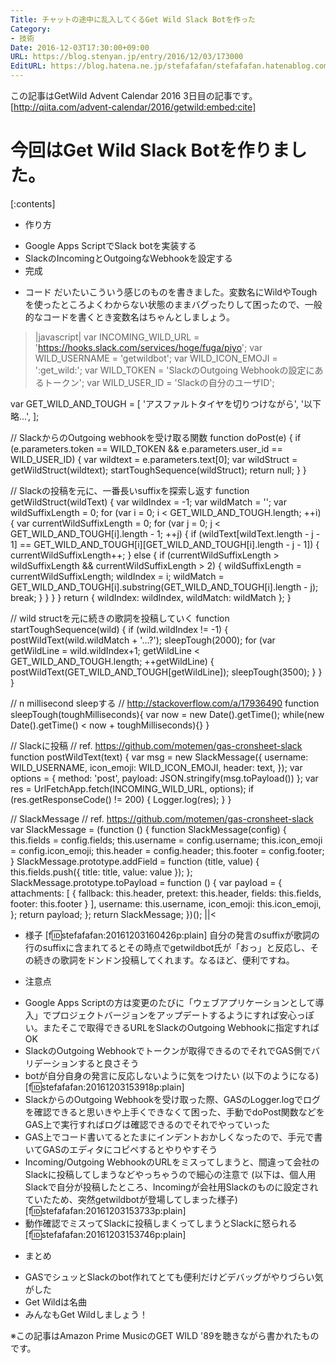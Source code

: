 ```yaml
---
Title: チャットの途中に乱入してくるGet Wild Slack Botを作った
Category:
- 技術
Date: 2016-12-03T17:30:00+09:00
URL: https://blog.stenyan.jp/entry/2016/12/03/173000
EditURL: https://blog.hatena.ne.jp/stefafafan/stefafafan.hatenablog.com/atom/entry/10328749687197126242
---
```


この記事はGetWild Advent Calendar 2016 3日目の記事です。
[http://qiita.com/advent-calendar/2016/getwild:embed:cite]

今回はGet Wild Slack Botを作りました。
====
[:contents]

* 作り方
- Google Apps ScriptでSlack botを実装する
- SlackのIncomingとOutgoingなWebhookを設定する
- 完成

* コード
だいたいこういう感じのものを書きました。変数名にWildやToughを使ったところよくわからない状態のままバグったりして困ったので、一般的なコードを書くとき変数名はちゃんとしましょう。

>|javascript|
var INCOMING_WILD_URL = 'https://hooks.slack.com/services/hoge/fuga/piyo';
var WILD_USERNAME = 'getwildbot';
var WILD_ICON_EMOJI = ':get_wild:';
var WILD_TOKEN = 'SlackのOutgoing Webhookの設定にあるトークン';
var WILD_USER_ID = 'Slackの自分のユーザID';

var GET_WILD_AND_TOUGH = [
  'アスファルトタイヤを切りつけながら',
  '以下略...',
];

// SlackからのOutgoing webhookを受け取る関数
function doPost(e) {
  if (e.parameters.token == WILD_TOKEN && e.parameters.user_id == WILD_USER_ID) {
    var wildtext = e.parameters.text[0];
    var wildStruct = getWildStruct(wildtext);
    startToughSequence(wildStruct);
    return null;
  }
}

// Slackの投稿を元に、一番長いsuffixを探索し返す
function getWildStruct(wildText) {
  var wildIndex = -1;
  var wildMatch = '';
  var wildSuffixLength = 0;
  for (var i = 0; i < GET_WILD_AND_TOUGH.length; ++i) {
    var currentWildSuffixLength = 0;
    for (var j = 0; j < GET_WILD_AND_TOUGH[i].length - 1; ++j) {
      if (wildText[wildText.length - j - 1] == GET_WILD_AND_TOUGH[i][GET_WILD_AND_TOUGH[i].length - j - 1]) {
        currentWildSuffixLength++;
      } 
      else {
        if (currentWildSuffixLength > wildSuffixLength && currentWildSuffixLength > 2) {
          wildSuffixLength = currentWildSuffixLength;
          wildIndex = i;
          wildMatch = GET_WILD_AND_TOUGH[i].substring(GET_WILD_AND_TOUGH[i].length - j);
          break;
        }
      }
    }
  }
  return {
    wildIndex: wildIndex,
    wildMatch: wildMatch
  };
}

// wild structを元に続きの歌詞を投稿していく
function startToughSequence(wild) {
  if (wild.wildIndex != -1) {
    postWildText(wild.wildMatch + '...?');
    sleepTough(2000);
    for (var getWildLine = wild.wildIndex+1; getWildLine < GET_WILD_AND_TOUGH.length; ++getWildLine) {
      postWildText(GET_WILD_AND_TOUGH[getWildLine]);
      sleepTough(3500);
    }
  }
}

// n millisecond sleepする
// http://stackoverflow.com/a/17936490
function sleepTough(toughMilliseconds){
  var now = new Date().getTime();
  while(new Date().getTime() < now + toughMilliseconds){} 
}

// Slackに投稿
// ref. https://github.com/motemen/gas-cronsheet-slack
function postWildText(text) {
  var msg = new SlackMessage({
    username: WILD_USERNAME,
    icon_emoji: WILD_ICON_EMOJI,
    header: text,
  });
  var options = {
    method: 'post',
    payload: JSON.stringify(msg.toPayload())
  };
  var res = UrlFetchApp.fetch(INCOMING_WILD_URL, options);
  if (res.getResponseCode() != 200) {
    Logger.log(res);
  }
}

// SlackMessage
// ref. https://github.com/motemen/gas-cronsheet-slack
var SlackMessage = (function () {
  function SlackMessage(config) {
    this.fields = config.fields;
    this.username = config.username;
    this.icon_emoji = config.icon_emoji;
    this.header = config.header;
    this.footer = config.footer;
  }
  SlackMessage.prototype.addField = function (title, value) {
    this.fields.push({ title: title, value: value });
  };
  SlackMessage.prototype.toPayload = function () {
    var payload = {
      attachments: [
        {
          fallback: this.header,
          pretext: this.header,
          fields: this.fields,
          footer: this.footer
        }
      ],
      username: this.username,
      icon_emoji: this.icon_emoji,
    };
    return payload;
  };
  return SlackMessage;
})();
||<

* 様子
[f:id:stefafafan:20161203160426p:plain]
自分の発言のsuffixが歌詞の行のsuffixに含まれてるとその時点でgetwildbot氏が「おっ」と反応し、その続きの歌詞をドンドン投稿してくれます。なるほど、便利ですね。

* 注意点
- Google Apps Scriptの方は変更のたびに「ウェブアプリケーションとして導入」でプロジェクトバージョンをアップデートするようにすれば安心っぽい。またそこで取得できるURLをSlackのOutgoing Webhookに指定すればOK
- SlackのOutgoing Webhookでトークンが取得できるのでそれでGAS側でバリデーションすると良さそう
- botが自分自身の発言に反応しないように気をつけたい (以下のようになる)
[f:id:stefafafan:20161203153918p:plain]
- SlackからのOutgoing Webhookを受け取った際、GASのLogger.logでログを確認できると思いきや上手くできなくて困った、手動でdoPost関数などをGAS上で実行すればログは確認できるのでそれでやっていった
- GAS上でコード書いてるとたまにインデントおかしくなったので、手元で書いてGASのエディタにコピペするとやりやすそう
- Incoming/Outgoing WebhookのURLをミスってしまうと、間違って会社のSlackに投稿してしまうなどやっちゃうので細心の注意で (以下は、個人用Slackで自分が投稿したところ、Incomingが会社用Slackのものに設定されていたため、突然getwildbotが登場してしまった様子)
[f:id:stefafafan:20161203153733p:plain]
- 動作確認でミスってSlackに投稿しまくってしまうとSlackに怒られる
[f:id:stefafafan:20161203153746p:plain]

* まとめ
- GASでシュッとSlackのbot作れてとても便利だけどデバッグがやりづらい気がした
- Get Wildは名曲
- みんなもGet Wildしましょう！

※この記事はAmazon Prime MusicのGET WILD '89を聴きながら書かれたものです。
